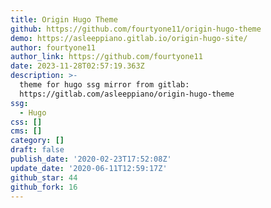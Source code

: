 ```yaml
---
title: Origin Hugo Theme
github: https://github.com/fourtyone11/origin-hugo-theme
demo: https://asleeppiano.gitlab.io/origin-hugo-site/
author: fourtyone11
author_link: https://github.com/fourtyone11
date: 2023-11-28T02:57:19.363Z
description: >-
  theme for hugo ssg mirror from gitlab:
  https://gitlab.com/asleeppiano/origin-hugo-theme
ssg:
  - Hugo
css: []
cms: []
category: []
draft: false
publish_date: '2020-02-23T17:52:08Z'
update_date: '2020-06-11T12:59:17Z'
github_star: 44
github_fork: 16
---
```

